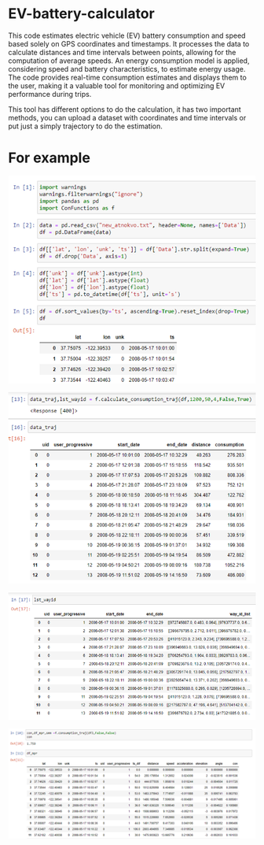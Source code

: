 # EV-battery-calculator

This code estimates electric vehicle (EV) battery consumption and speed based solely on GPS coordinates and timestamps. It processes the data to calculate distances and time intervals between points, allowing for the computation of average speeds. An energy consumption model is applied, considering speed and battery characteristics, to estimate energy usage. The code provides real-time consumption estimates and displays them to the user, making it a valuable tool for monitoring and optimizing EV performance during trips.

This tool has different options to do the calculation, it has two important methods, you can upload a dataset with coordinates and time intervals or put just a simply trajectory to do the estimation.

# For example
![Tutorial](https://github.com/cordeiroandres/EV-battery-calculator/blob/main/Images/Tutorial1.png)

![Tutorial](https://github.com/cordeiroandres/EV-battery-calculator/blob/main/Images/Tutorial2.png)

![Tutorial](https://github.com/cordeiroandres/EV-battery-calculator/blob/main/Images/Tutorial3.png)

![Tutorial](https://github.com/cordeiroandres/EV-battery-calculator/blob/main/Images/Tutorial4.png)
